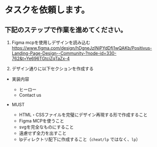 # タスクを依頼します。

## 下記のステップで作業を進めてください。
1. Figma mcpを使用しデザインを読み込む
https://www.figma.com/design/hDgneJzlNiPYdDfj1wQAKb/Positivus-Landing-Page-Design--Community-?node-id=330-762&t=Ye696TGtciZqTaZx-4

2. デザイン通りに以下セクションを作成する
- 実装内容
  - ヒーロー
  - Contact us

- MUST
  - HTML・CSSファイルを完璧にデザイン再現する形で作成すること
  - Figma MCPを使うこと
  - svgを完全なものにすること
  - 遠慮せず全力を出すこと
  - lpディレクトリ配下に作成すること（`cheat/lp` ではなく、`lp`）

